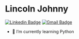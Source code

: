 # Lincoln Johnny

[![Linkedin Badge](https://img.shields.io/badge/-LinkedIn-blue?style=flat-square&logo=Linkedin&logoColor=white&link=https://www.linkedin.com/in/lincolnjohnny/)](https://www.linkedin.com/in/lincolnjohnny/)
[![Gmail Badge](https://img.shields.io/badge/-Gmail-c14438?style=flat-square&logo=Gmail&logoColor=white&link=mailto:lincolnjohnny@gmail.com)](mailto:lincolnjohnny@gmail.com)

- 🌱 I’m currently learning Python 

<!--
**lincolnjohnny/lincolnjohnny** is a ✨ _special_ ✨ repository because its `README.md` (this file) appears on your GitHub profile.

Here are some ideas to get you started:

- 🔭 I’m currently working on ...
- 🌱 I’m currently learning ...
- 👯 I’m looking to collaborate on ...
- 🤔 I’m looking for help with ...
- 💬 Ask me about ...
- 📫 How to reach me: ...
- 😄 Pronouns: ...
- ⚡ Fun fact: ...
-->
